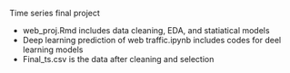 Time series final project 

- web_proj.Rmd includes data cleaning, EDA, and statiatical models
- Deep learning prediction of web traffic.ipynb includes codes for deel learning models
- Final_ts.csv is the data after cleaning and selection
